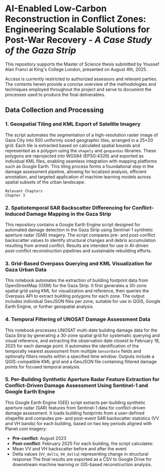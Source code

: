 # AI-Enabled Low-Carbon Reconstruction in Conflict Zones: Engineering Scalable Solutions for Post-War Recovery - *A Case Study of the Gaza Strip*
This repository supports the Master of Science thesis submitted by Youssef Alan Franci at King's College London, presented on August 4th, 2025.

Access is currently restricted to authorized assessors and relevant parties. The contents herein provide a concise overview of the methodologies and techniques employed throughout the project and serve to document the processes used to produce the final deliverables.

## Data Collection and Processing
### 1. Geospatial Tiling and KML Export of Satellite Imagery
The script automates the segmentation of a high-resolution raster image of Gaza City into 500 uniformly sized geographic tiles, arranged in a 25×20 grid. Each tile is extracted based on calculated spatial bounds and represented as a polygon using the `shapely` and `geopandas` libraries. These polygons are reprojected into WGS84 (EPSG:4326) and exported as individual KML files, enabling seamless integration with mapping platforms such as Google Earth. This tiling process forms a foundational step in the damage assessment pipeline, allowing for localized analysis, efficient annotation, and targeted application of machine learning models across spatial subsets of the urban landscape.
```
Relevant Chapters
Chapter 3
```

### 2. Spatiotemporal SAR Backscatter Differencing for Conflict-Induced Damage Mapping in the Gaza Strip
This repository contains a Google Earth Engine script designed for automated damage detection in the Gaza Strip using Sentinel-1 synthetic aperture radar (SAR) imagery. The script compares pre- and post-conflict backscatter values to identify structural changes and debris accumulation resulting from armed conflict. Results are intended for use in AI-driven post-conflict reconstruction pipelines and sustainable rebuilding efforts.

### 3. Grid-Based Overpass Querying and KML Visualization for Gaza Urban Data
This notebook automates the extraction of building footprint data from OpenStreetMap (OSM) for the Gaza Strip. It first generates a 30-zone spatial grid using KML for visualization and reference, then queries the Overpass API to extract building polygons for each zone. The output includes individual GeoJSON files per zone, suitable for use in QGIS, Google Earth Engine, or further geospatial analysis.

### 4. Temporal Filtering of UNOSAT Damage Assessment Data
This notebook processes UNOSAT multi-date building damage data for the Gaza Strip by generating a 30-zone spatial grid for systematic querying and visual reference, and extracting the observation date closest to February 18, 2025 for each damage point. It automates the identification of the temporally nearest assessment from multiple `SensorDate` fields and optionally filters results within a specified time window. Outputs include a QGIS-compatible KML grid and a GeoJSON file containing filtered damage points for focused temporal analysis.

### 5. Per-Building Synthetic Aperture Radar Feature Extraction for Conflict-Driven Damage Assessment Using Sentinel-1 and Google Earth Engine
This Google Earth Engine (GEE) script extracts per-building synthetic aperture radar (SAR) features from Sentinel-1 data for conflict-driven damage assessment.
It loads building footprints from a user-defined shapefile and computes pre- and post-event SAR backscatter statistics (VV and VH bands) for each building, based on two key periods aligned with Planet.com imagery:
- **Pre-conflict**: August 2023
- **Post-conflict**: February 2025
For each building, the script calculates:
- Mean VV and VH backscatter before and after the event
- Delta values (`VV_delta`, `VH_delta`) representing change in structural response
The final results are exported as a CSV to Google Drive for downstream machine learning or GIS-based reconstruction analysis.

